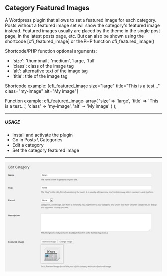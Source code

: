 Category Featured Images
------------------------
A Wordpress plugin that allows to set a featured image for each category.
Posts without a featured image set will show the category's featured image instead.
Featured images usually are placed by the theme in the single post page, in the latest posts page, etc.
But can also be shown using the shortcode [cfi_featured_image] or the PHP function cfi_featured_image()

Shortcode/PHP function optional arguments:
- 'size': 'thumbnail', 'medium', 'large', 'full'
- 'class': class of the image tag
- 'alt': alternative text of the image tag
- 'title': title of the image tag

Shortcode example: [cfi_featured_image size="large" title="This is a test..." class="my-image" alt="My image"]

Function example: cfi_featured_image( array( 'size' => 'large', 'title' => 'This is a test...', 'class' => 'my-image', 'alt' => 'My image' ) );

* * *

##### USAGE

 - Install and activate the plugin
 - Go in Posts \ Categories
 - Edit a category
 - Set the category featured image

* * *

![Screenshot](http://github.com/blocknotes/wordpress_category_featured_images/raw/master/screenshot.png)
